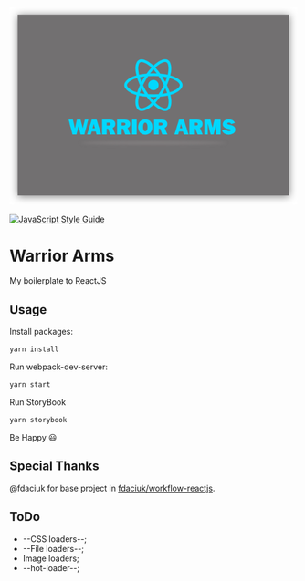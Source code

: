 ![Warrior Arms](warrior-arms-group.png)

[![JavaScript Style Guide](https://img.shields.io/badge/code%20style-standard-brightgreen.svg)](http://standardjs.com/)

# Warrior Arms

My boilerplate to ReactJS

## Usage

Install packages:
```sh
yarn install
```

Run webpack-dev-server:
```sh
yarn start
```

Run StoryBook
```sh
yarn storybook
```

Be Happy :smiley:

## Special Thanks

@fdaciuk for base project in [fdaciuk/workflow-reactjs](https://github.com/fdaciuk/workflow-reactjs).

## ToDo

- --CSS loaders--;
- --File loaders--;
- Image loaders;
- --hot-loader--;
